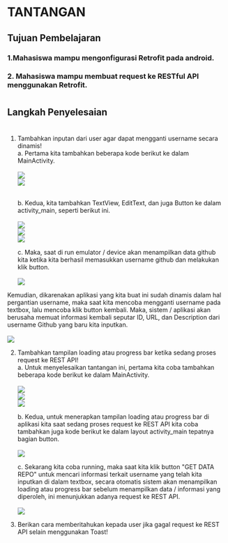 # TANTANGAN

## Tujuan Pembelajaran

### 1.Mahasiswa mampu mengonfigurasi Retrofit pada android.
### 2.  Mahasiswa mampu membuat request ke RESTful API menggunakan Retrofit. 
#

## Langkah Penyelesaian

#

1. Tambahkan inputan dari user agar dapat mengganti username secara dinamis!<br>
a. Pertama kita tambahkan beberapa kode berikut ke dalam MainActivity.<br><br>
<img src="img/langkah21.png"><br>
<img src="img/langkah22.png"><br><br>

   b. Kedua, kita tambahkan TextView, EditText, dan juga Button ke dalam activity_main, seperti berikut ini.<br><br>
<img src="img/langkah23.png"><br>
<img src="img/langkah24.png"><br>
<img src="img/langkah25.png"><br>
   
    c. Maka, saat di run emulator / device akan menampilkan data github kita ketika kita berhasil memasukkan username github dan melakukan klik button. 
<br><br>
<img src="img/langkah26.png"><br>

Kemudian, dikarenakan aplikasi yang kita buat ini sudah dinamis dalam hal pergantian username, maka saat kita mencoba mengganti username pada textbox, lalu mencoba klik button kembali. Maka, sistem / aplikasi akan berusaha memuat informasi kembali seputar ID, URL, dan Description dari username Github yang baru kita inputkan.<br><br>
<img src="img/langkah27.png"><br>

2. Tambahkan tampilan loading atau progress bar ketika sedang proses request ke REST API!<br>
a. Untuk menyelesaikan tantangan ini, pertama kita coba tambahkan beberapa kode berikut ke dalam MainActivity.<br><br>
<img src="img/langkah29.png"><br>
<img src="img/langkah30.png"><br>
<img src="img/langkah31.png"><br>

   b. Kedua, untuk menerapkan tampilan loading atau progress bar di aplikasi kita saat sedang proses request ke REST API kita coba tambahkan juga kode berikut ke dalam layout activity_main tepatnya bagian button.<br><br>
<img src="img/langkah32.png"><br>

    c. Sekarang kita coba running, maka saat kita klik button "GET DATA REPO" untuk mencari informasi terkait username yang telah kita inputkan di dalam textbox, secara otomatis sistem akan menampilkan loading atau progress bar sebelum menampilkan data / informasi yang diperoleh, ini menunjukkan adanya request ke REST API.<br><br>
<img src="img/langkah28.png"><br> 

3. Berikan  cara  memberitahukan  kepada  user  jika  gagal  request  ke  REST  API  selain menggunakan Toast! 
 
